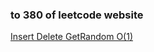 ### to 380 of leetcode website

[Insert Delete GetRandom O(1)](https://leetcode-cn.com/problems/insert-delete-getrandom-o1/)